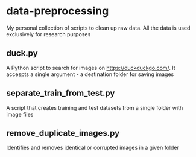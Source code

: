 # data-preprocessing
My personal collection of scripts to clean up raw data. All the data is used exclusively for research purposes

## duck.py
A Python script to search for images on https://duckduckgo.com/. It accespts a single argument - a destination folder for saving images

## separate_train_from_test.py
A script that creates training and test datasets from a single folder with image files

## remove_duplicate_images.py
Identifies and removes identical or corrupted images in a given folder